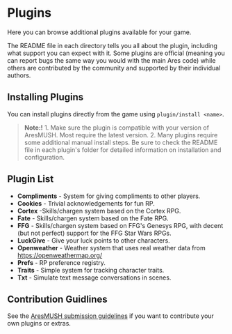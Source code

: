 # Plugins

Here you can browse additional plugins available for your game. 

The README file in each directory tells you all about the plugin, including what support you can expect with it.  Some plugins are official (meaning you can report bugs the same way you would with the main Ares code) while others are contributed by the community and supported by their individual authors.

## Installing Plugins

You can install plugins directly from the game using `plugin/install <name>`.
  
> **Note:!** 1. Make sure the plugin is compatible with your version of AresMUSH.  Most require the latest version.
> 2. Many plugins require some additional manual install steps.  Be sure to check the README file in each plugin's folder for detailed information on installation and configuration.

## Plugin List

* **Compliments** - System for giving compliments to other players.
* **Cookies** - Trivial acknowledgements for fun RP.
* **Cortex** -Skills/chargen system based on the Cortex RPG.
* **Fate** - Skills/chargen system based on the Fate RPG.
* **FFG** - Skills/chargen system based on FFG's Genesys RPG, with decent (but not perfect) support for the FFG Star Wars RPGs.
* **LuckGive** - Give your luck points to other characters.
* **Openweather** - Weather system that uses real weather data from https://openweathermap.org/
* **Prefs** - RP preference registry.
* **Traits** - Simple system for tracking character traits.
* **Txt** - Simulate text message conversations in scenes.

## Contribution Guidlines

See the [AresMUSH submission guidelines](https://aresmush.com/tutorials/code/extra-contribs/) if you want to contribute your own plugins or extras.